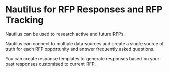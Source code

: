 # Nautilus for RFP Responses and RFP Tracking
Nautilus can be used to research active and future RFPs. 

Nautilus can connect to multiple data sources and create a single source of truth for each RFP opportunity and answer frequently asked questions. 

You can create response templates to generate responses based on your past responses customised to current RFP.